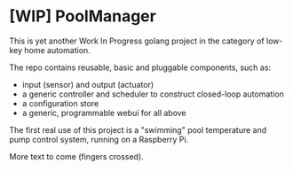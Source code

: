 # [WIP] PoolManager

This is yet another Work In Progress golang project in the category of low-key home automation.

The repo contains reusable, basic and pluggable components, such as:
* input (sensor) and output (actuator)
* a generic controller and scheduler to construct closed-loop automation
* a configuration store
* a generic, programmable webui for all above

The first real use of this project is a "swimming" pool temperature and pump control system, running on a Raspberry Pi.

More text to come (fingers crossed).
